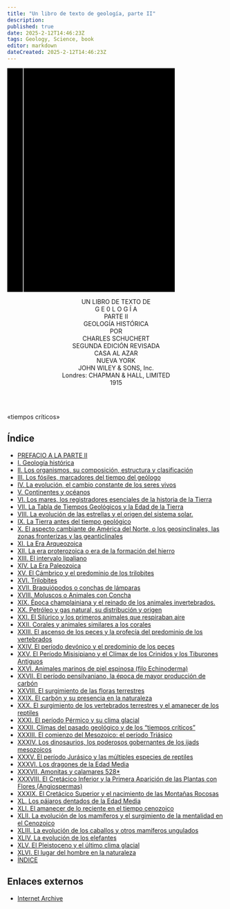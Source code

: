 ```yaml
---
title: "Un libro de texto de geología, parte II"
description: 
published: true
date: 2025-2-12T14:46:23Z
tags: Geology, Science, book
editor: markdown
dateCreated: 2025-2-12T14:46:23Z
---
```


<div class="urantiapedia-book-front urantiapedia-book-science">
<svg xmlns="http://www.w3.org/2000/svg" width="102.6mm" height="136.8mm" viewBox="0 0 102.6 136.8" version="1.1">
	<g transform="translate(-7,-5)">
		<rect width="9.6" height="136.8" x="7" y="5" />
		<rect width="96.9" height="136.8" x="17" y="5" />
		<text style="font-size:5px" x="61" y="22">Charles Schuchert</text>
		<text style="font-size:4px" x="61" y="125">New York: John Wiley & Sons, Inc., 1924</text>
		<text style="font-size:9px" x="61" y="60">Un libro de texto</text>
		<text style="font-size:9px" x="61" y="70">de Geología,</text>
		<text style="font-size:9px" x="61" y="80">Parte II -</text>
		<text style="font-size:9px" x="61" y="90">Geología histórica</text>
	</g>
</svg>
</div>

<p style="text-align:center;">
<span class="text-h3">UN LIBRO DE TEXTO DE </span><br>
<span class="text-h3">G E 0 L O G Í A </span><br>
PARTE II<br>
GEOLOGÍA HISTÓRICA<br>
POR<br>
<span class="text-h5">CHARLES SCHUCHERT</span><br>
SEGUNDA EDICIÓN REVISADA<br>
CASA AL AZAR<br>
NUEVA YORK<br>
JOHN WILEY & SONS, Inc.<br>
Londres: CHAPMAN & HALL, LIMITED <br>
1915<br>
<br>
</p>

<br>



«tiempos críticos»

## Índice

- [PREFACIO A LA PARTE II](/es/book/Charles_Schuchert/A_Text_book_of_Geology_Part_II/Preface)
- [I. Geología histórica](/es/book/Charles_Schuchert/A_Text_book_of_Geology_Part_II/1)
- [II. Los organismos, su composición, estructura y clasificación](/es/book/Charles_Schuchert/A_Text_book_of_Geology_Part_II/2)
- [III. Los fósiles, marcadores del tiempo del geólogo](/es/book/Charles_Schuchert/A_Text_book_of_Geology_Part_II/3)
- [IV. La evolución, el cambio constante de los seres vivos](/es/book/Charles_Schuchert/A_Text_book_of_Geology_Part_II/4)
- [V. Continentes y océanos](/es/book/Charles_Schuchert/A_Text_book_of_Geology_Part_II/5)
- [VI. Los mares, los registradores esenciales de la historia de la Tierra](/es/book/Charles_Schuchert/A_Text_book_of_Geology_Part_II/6)
- [VII. La Tabla de Tiempos Geológicos y la Edad de la Tierra](/es/book/Charles_Schuchert/A_Text_book_of_Geology_Part_II/7)
- [VIII. La evolución de las estrellas y el origen del sistema solar.](/es/book/Charles_Schuchert/A_Text_book_of_Geology_Part_II/8)
- [IX. La Tierra antes del tiempo geológico](/es/book/Charles_Schuchert/A_Text_book_of_Geology_Part_II/9)
- [X. El aspecto cambiante de América del Norte, o los geosinclinales, las zonas fronterizas y las geanticlinales](/es/book/Charles_Schuchert/A_Text_book_of_Geology_Part_II/10)
- [XI. La Era Arqueozoica](/es/book/Charles_Schuchert/A_Text_book_of_Geology_Part_II/11)
- [XII. La era proterozoica o era de la formación del hierro](/es/book/Charles_Schuchert/A_Text_book_of_Geology_Part_II/12)
- [XIII. El intervalo lipaliano](/es/book/Charles_Schuchert/A_Text_book_of_Geology_Part_II/13)
- [XIV. La Era Paleozoica](/es/book/Charles_Schuchert/A_Text_book_of_Geology_Part_II/14)
- [XV. El Cámbrico y el predominio de los trilobites](/es/book/Charles_Schuchert/A_Text_book_of_Geology_Part_II/15)
- [XVI. Trilobites](/es/book/Charles_Schuchert/A_Text_book_of_Geology_Part_II/16)
- [XVII. Braquiópodos o conchas de lámparas](/es/book/Charles_Schuchert/A_Text_book_of_Geology_Part_II/17)
- [XVIII. Moluscos o Animales con Concha](/es/book/Charles_Schuchert/A_Text_book_of_Geology_Part_II/18)
- [XIX. Época champlainiana y el reinado de los animales invertebrados.](/es/book/Charles_Schuchert/A_Text_book_of_Geology_Part_II/19)
- [XX. Petróleo y gas natural, su distribución y origen](/es/book/Charles_Schuchert/A_Text_book_of_Geology_Part_II/20)
- [XXI. El Silúrico y los primeros animales que respiraban aire](/es/book/Charles_Schuchert/A_Text_book_of_Geology_Part_II/21)
- [XXII. Corales y animales similares a los corales](/es/book/Charles_Schuchert/A_Text_book_of_Geology_Part_II/22)
- [XXIII. El ascenso de los peces y la profecía del predominio de los vertebrados](/es/book/Charles_Schuchert/A_Text_book_of_Geology_Part_II/23)
- [XXIV. El período devónico y el predominio de los peces](/es/book/Charles_Schuchert/A_Text_book_of_Geology_Part_II/24)
- [XXV. El Período Misisipiano y el Clímax de los Crinidos y los Tiburones Antiguos](/es/book/Charles_Schuchert/A_Text_book_of_Geology_Part_II/25)
- [XXVI. Animales marinos de piel espinosa (filo Echinoderma)](/es/book/Charles_Schuchert/A_Text_book_of_Geology_Part_II/26)
- [XXVII. El período pensilvaniano, la época de mayor producción de carbón](/es/book/Charles_Schuchert/A_Text_book_of_Geology_Part_II/27)
- [XXVIII. El surgimiento de las floras terrestres](/es/book/Charles_Schuchert/A_Text_book_of_Geology_Part_II/28)
- [XXIX. El carbón y su presencia en la naturaleza](/es/book/Charles_Schuchert/A_Text_book_of_Geology_Part_II/29)
- [XXX. El surgimiento de los vertebrados terrestres y el amanecer de los reptiles](/es/book/Charles_Schuchert/A_Text_book_of_Geology_Part_II/30)
- [XXXI. El período Pérmico y su clima glacial](/es/book/Charles_Schuchert/A_Text_book_of_Geology_Part_II/31)
- [XXXII. Climas del pasado geológico y de los “tiempos críticos”](/es/book/Charles_Schuchert/A_Text_book_of_Geology_Part_II/32)
- [XXXIII. El comienzo del Mesozoico: el período Triásico](/es/book/Charles_Schuchert/A_Text_book_of_Geology_Part_II/33)
- [XXXIV. Los dinosaurios, los poderosos gobernantes de los ijads mesozoicos](/es/book/Charles_Schuchert/A_Text_book_of_Geology_Part_II/34)
- [XXXV. El período Jurásico y las múltiples especies de reptiles](/es/book/Charles_Schuchert/A_Text_book_of_Geology_Part_II/35)
- [XXXVI. Los dragones de la Edad Media](/es/book/Charles_Schuchert/A_Text_book_of_Geology_Part_II/36)
- [XXXVII. Amonitas y calamares 528*](/es/book/Charles_Schuchert/A_Text_book_of_Geology_Part_II/37)
- [XXXVIII. El Cretácico Inferior y la Primera Aparición de las Plantas con Flores (Angiospermas)](/es/book/Charles_Schuchert/A_Text_book_of_Geology_Part_II/38)
- [XXXIX. El Cretácico Superior y el nacimiento de las Montañas Rocosas](/es/book/Charles_Schuchert/A_Text_book_of_Geology_Part_II/39)
- [XL. Los pájaros dentados de la Edad Media](/es/book/Charles_Schuchert/A_Text_book_of_Geology_Part_II/40)
- [XLI. El amanecer de lo reciente en el tiempo cenozoico](/es/book/Charles_Schuchert/A_Text_book_of_Geology_Part_II/41)
- [XLII. La evolución de los mamíferos y el surgimiento de la mentalidad en el Cenozoico](/es/book/Charles_Schuchert/A_Text_book_of_Geology_Part_II/42)
- [XLIII. La evolución de los caballos y otros mamíferos ungulados](/es/book/Charles_Schuchert/A_Text_book_of_Geology_Part_II/43)
- [XLIV. La evolución de los elefantes](/es/book/Charles_Schuchert/A_Text_book_of_Geology_Part_II/44)
- [XLV. El Pleistoceno y el último clima glacial](/es/book/Charles_Schuchert/A_Text_book_of_Geology_Part_II/45)
- [XLVI. El lugar del hombre en la naturaleza](/es/book/Charles_Schuchert/A_Text_book_of_Geology_Part_II/46)
- [ÍNDICE](/es/book/Charles_Schuchert/A_Text_book_of_Geology_Part_II/Index)

## Enlaces externos

- [Internet Archive](https://archive.org/details/in.ernet.dli.2015.153882)
